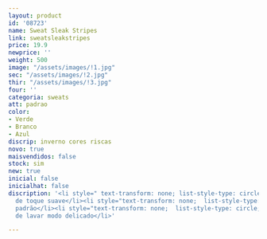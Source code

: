 ```yaml
---
layout: product
id: '08723'
name: Sweat Sleak Stripes
link: sweatsleakstripes
price: 19.9
newprice: ''
weight: 500
image: "/assets/images/!1.jpg"
sec: "/assets/images/!2.jpg"
thir: "/assets/images/!3.jpg"
four: ''
categoria: sweats
att: padrao
color:
- Verde
- Branco
- Azul
discrip: inverno cores riscas
novo: true
maisvendidos: false
stock: sim
new: true
inicial: false
inicialhat: false
discription: '<li style=" text-transform: none; list-style-type: circle; ">Tecido
  de toque suave</li><li style="text-transform: none;  list-style-type: circle; ">Sweat
  padrão</li><li style="text-transform: none;  list-style-type: circle; ">Máquina
  de lavar modo delicado</li>'

---
```

